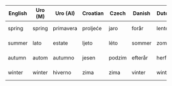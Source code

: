 | English | Uro (M)  | Uro (AI)  | Croatian | Czech  | Danish  | Dutch  | French    | German   | Italian   | Polish | Portuguese | Romanian  | Russian       | Serbian           | Slovak | Spanish   | Swedish |
|---------|----------|-----------|----------|--------|---------|--------|-----------|----------|-----------|--------|------------|-----------|---------------|-------------------|--------|-----------|---------|
| spring  | spring   | primavera | proljeće | jaro   | forår   | lente  | printemps | Frühling | primavera | wiosna | primavera  | primăvară | весна [vesna] | пролеће [proleće] | jar    | primavera | vår     |
| summer  | lato     | estate    | ljeto    | léto   | sommer  | zomer  | été       | Sommer   | estate    | lato   | verão      | vară      | лето [létó]   | лето [ljeto]      | leto   | verano    | sommar  |
| autumn  | autom    | autumno   | jesen    | podzim | efterår | herfst | automne   | Herbst   | autunno   | jesień | outono     | toamnă    | осень [osén'] | јесен [jesen]     | jeseň  | otoño     | höst    |
| winter  | winter   | hiverno   | zima     | zima   | vinter  | winter | hiver     | Winter   | inverno   | zima   | inverno    | iarnă     | зима [zimá]   | зима [zima]       | zima   | invierno  | vinter  |

